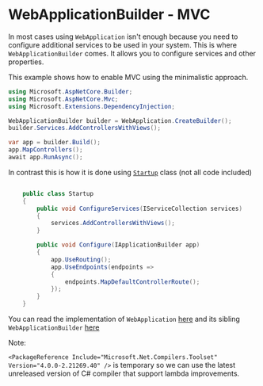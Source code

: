 # WebApplicationBuilder - MVC

In most cases using ```WebApplication``` isn't enough because you need to configure additional services to be used in your system. This is where ```WebApplicationBuilder``` comes. It allows you to configure services and other properties.

This example shows how to enable MVC using the minimalistic approach.

``` csharp
using Microsoft.AspNetCore.Builder;
using Microsoft.AspNetCore.Mvc;
using Microsoft.Extensions.DependencyInjection;

WebApplicationBuilder builder = WebApplication.CreateBuilder();
builder.Services.AddControllersWithViews();

var app = builder.Build();
app.MapControllers();
await app.RunAsync();
```

In contrast this is how it is done using [`Startup`](/projects/mvc/hello-world/src/Program.cs) class (not all code included)

``` csharp

    public class Startup
    {
        public void ConfigureServices(IServiceCollection services)
        {
            services.AddControllersWithViews();
        }

        public void Configure(IApplicationBuilder app)
        {
            app.UseRouting();
            app.UseEndpoints(endpoints =>
            {
                endpoints.MapDefaultControllerRoute();
            });
        }
    }
```

You can read the implementation of ```WebApplication``` [here](https://github.com/dotnet/aspnetcore/blob/main/src/DefaultBuilder/src/WebApplication.cs) and its sibling ```WebApplicationBuilder``` [here](https://github.com/dotnet/aspnetcore/blob/main/src/DefaultBuilder/src/WebApplicationBuilder.cs)

Note:

```<PackageReference Include="Microsoft.Net.Compilers.Toolset" Version="4.0.0-2.21269.40" />``` is temporary so we can use the latest unreleased version of C# compiler that support lambda improvements.

